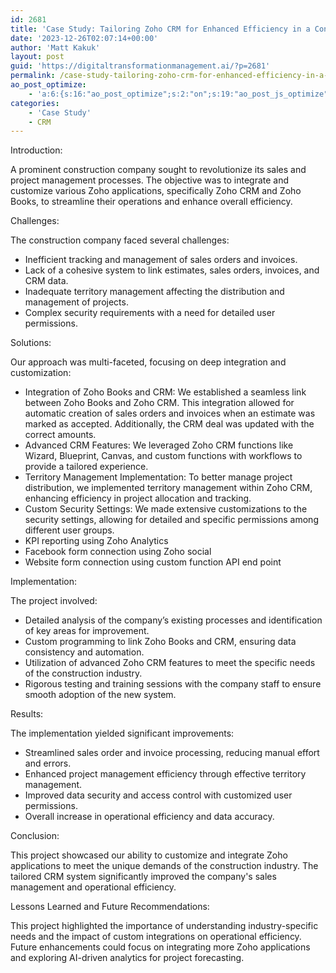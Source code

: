 ```yaml
---
id: 2681
title: 'Case Study: Tailoring Zoho CRM for Enhanced Efficiency in a Construction Company'
date: '2023-12-26T02:07:14+00:00'
author: 'Matt Kakuk'
layout: post
guid: 'https://digitaltransformationmanagement.ai/?p=2681'
permalink: /case-study-tailoring-zoho-crm-for-enhanced-efficiency-in-a-construction-company/
ao_post_optimize:
    - 'a:6:{s:16:"ao_post_optimize";s:2:"on";s:19:"ao_post_js_optimize";s:2:"on";s:20:"ao_post_css_optimize";s:2:"on";s:12:"ao_post_ccss";s:2:"on";s:16:"ao_post_lazyload";s:2:"on";s:15:"ao_post_preload";s:0:"";}'
categories:
    - 'Case Study'
    - CRM
---
```


Introduction:

A prominent construction company sought to revolutionize its sales and project management processes. The objective was to integrate and customize various Zoho applications, specifically Zoho CRM and Zoho Books, to streamline their operations and enhance overall efficiency.

Challenges:

The construction company faced several challenges:

- Inefficient tracking and management of sales orders and invoices.
- Lack of a cohesive system to link estimates, sales orders, invoices, and CRM data.
- Inadequate territory management affecting the distribution and management of projects.
- Complex security requirements with a need for detailed user permissions.

Solutions:

Our approach was multi-faceted, focusing on deep integration and customization:

- Integration of Zoho Books and CRM: We established a seamless link between Zoho Books and Zoho CRM. This integration allowed for automatic creation of sales orders and invoices when an estimate was marked as accepted. Additionally, the CRM deal was updated with the correct amounts.
- Advanced CRM Features: We leveraged Zoho CRM functions like Wizard, Blueprint, Canvas, and custom functions with workflows to provide a tailored experience.
- Territory Management Implementation: To better manage project distribution, we implemented territory management within Zoho CRM, enhancing efficiency in project allocation and tracking.
- Custom Security Settings: We made extensive customizations to the security settings, allowing for detailed and specific permissions among different user groups.
- KPI reporting using Zoho Analytics
- Facebook form connection using Zoho social
- Website form connection using custom function API end point

Implementation:

The project involved:

- Detailed analysis of the company’s existing processes and identification of key areas for improvement.
- Custom programming to link Zoho Books and CRM, ensuring data consistency and automation.
- Utilization of advanced Zoho CRM features to meet the specific needs of the construction industry.
- Rigorous testing and training sessions with the company staff to ensure smooth adoption of the new system.

Results:

The implementation yielded significant improvements:

- Streamlined sales order and invoice processing, reducing manual effort and errors.
- Enhanced project management efficiency through effective territory management.
- Improved data security and access control with customized user permissions.
- Overall increase in operational efficiency and data accuracy.

Conclusion:

This project showcased our ability to customize and integrate Zoho applications to meet the unique demands of the construction industry. The tailored CRM system significantly improved the company's sales management and operational efficiency.

Lessons Learned and Future Recommendations:

This project highlighted the importance of understanding industry-specific needs and the impact of custom integrations on operational efficiency. Future enhancements could focus on integrating more Zoho applications and exploring AI-driven analytics for project forecasting.